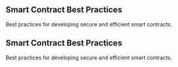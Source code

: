 ## Smart Contract Best Practices
Best practices for developing secure and efficient smart contracts.
## Smart Contract Best Practices
Best practices for developing secure and efficient smart contracts.
